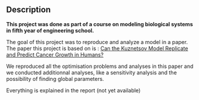 ## Description

**This project was done as part of a course on modeling biological systems in fifth year of engineering school.**

The goal of this project was to reproduce and analyze a model in a paper. The paper this project is based on is : [Can the Kuznetsov Model Replicate and Predict Cancer
Growth in Humans?](https://link.springer.com/article/10.1007/s11538-022-01075-7)

We reproduced all the optimisation problems and analyses in this paper and we conducted additionnal analyses, like a sensitivity analysis and the possibility of finding global parameters. 

Everything is explained in the report (not yet available)
